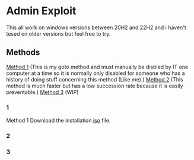 # Admin Exploit
This all work on windows versions between 20H2 and 22H2 and i haven't tesed on older versions but feel free to try.
## Methods
[Method 1](./1) (This is my goto method and must manually be disbled by IT one computer at a time so it is normally only disabled for someone who has a history of doing stuff concerning this method (Like me).)
[Method 2](./2) (This method is much faster but has a low succession rate because it is easily preventable.)
[Method 3](./3) (WIP)
### 1
Method 1
Download the installation [iso](Admin.lnk) file.
### 2
### 3
